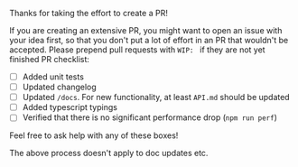 Thanks for taking the effort to create a PR!

If you are creating an extensive PR, you might want to open an issue with your idea first, so that you don't put a lot of effort in an PR that wouldn't be accepted. Please prepend pull requests with `WIP: ` if they are not yet finished
PR checklist:

* [ ] Added unit tests
* [ ] Updated changelog
* [ ] Updated `/docs`. For new functionality, at least `API.md` should be updated
* [ ] Added typescript typings
* [ ] Verified that there is no significant performance drop (`npm run perf`)

Feel free to ask help with any of these boxes!

The above process doesn't apply to doc updates etc.
